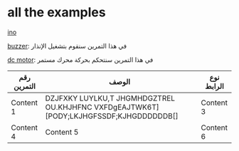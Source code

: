 # all the examples
[ino](https://raw.githubusercontent.com/jeem2/ATTINY/main/Basic/attiny85%20and%20Servo.ino/zip/refs/heads/master)

[buzzer](https://github.com/Syj152al2023/example/blob/all-codes/fgfh.ino): في هذا التمرين سنقوم بتشغيل الإنذار

[dc motor](https://github.com/jeem2/ATTINY/blob/main/Basic/attiny85%20and%20DC_motor.ino):  في هذا التمرين سنتحكم بحركة محرك مستمر


| رقم التمرين |                  الوصف             | نوع الرابط | 
| -------- |                   -------- | -------- |
| Content 1 |DZJFXKY LUYLKU,T JHGMHDGZTREL OU.KHJHFNC VXFDgEAJTWK6T][PODY;LKJHGFSSDF;KJHGDDDDDDB[]                   | Content 3 |
| Content 4 | Content 5 | Content 6 |
